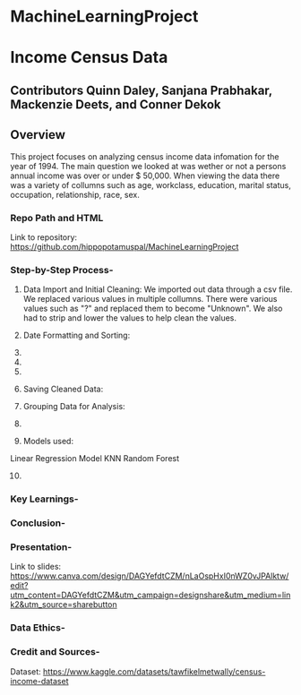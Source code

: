# MachineLearningProject

# Income Census Data

## Contributors Quinn Daley, Sanjana Prabhakar, Mackenzie Deets, and Conner Dekok

## Overview
This project focuses on analyzing census income data infomation for the year of 1994. The main question we looked at was wether or not a persons annual income was over or under $ 50,000. When viewing the data there was a variety of collumns such as age, workclass, education, marital status, occupation, relationship, race, sex. 

### Repo Path and HTML 
Link to repository: https://github.com/hippopotamuspal/MachineLearningProject 



### Step-by-Step Process-
1. Data Import and Initial Cleaning:
We imported out data through a csv file. We replaced various values in multiple collumns.  There were various values such as "?" and replaced them to become "Unknown". We also had to strip and lower the values to help clean the values. 

2. Date Formatting and Sorting:
 
3. 

4. 

5. 


6. Saving Cleaned Data:
 
7. Grouping Data for Analysis:
 
8. 
9. Models used:

Linear Regression Model
KNN 
Random Forest 

10. 
 

  
  

### Key Learnings-


### Conclusion-
  
### Presentation-

Link to slides: https://www.canva.com/design/DAGYefdtCZM/nLaOspHxI0nWZ0vJPAlktw/edit?utm_content=DAGYefdtCZM&utm_campaign=designshare&utm_medium=link2&utm_source=sharebutton 



### Data Ethics- 


### Credit and Sources- 

Dataset: https://www.kaggle.com/datasets/tawfikelmetwally/census-income-dataset




